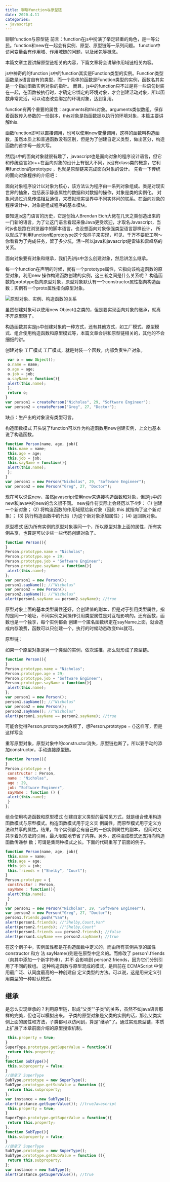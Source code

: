 ```yaml
---
title: 聊聊function与原型链
date: 2020.4.11
categories:
- javascript
---
```

聊聊function与原型链
前言：function在js中扮演了举足轻重的角色，是一等公民。function和new在一起会有实例、原型、原型链等一系列问题。
function中访问变量会有作用域、作用域链的问题，以及闭包等概念。

本篇文章主要讲解原型链相关的内容，下篇文章将会讲解作用域链相关内容。

js中神奇的的function
js中的function其实是Function类型的实例。Function类型函数是js语言自有的类型，而一个具体的函数是Function类型的实例，函数名其实是一个指向函数实例对象的指针。
而且，js中的function只不过是将一些语句封装在一起，在函数被执行时，才确定它绑定的环境对象，才会创建活动对象，所以函数非常灵活，可以动态改变绑定的环境对象，达到复用。

function有两个重要的属性：arguments和this对象。arguments类似数组，保存着函数传入参数的一份副本，this对象是指函数据以执行的环境对象，本篇主要讲解this.

函数function即可以直接调用，也可以使用new变量调用，这样的函数叫构造函数，虽然本质上和普通函数没有区别，但是为了创建自定义类型，做出区分，构造函数的首字母一般大写。

然后js中的面向对象就很有趣了，javascript也是面向对象的程序设计语言，但它和传统语言如c++在面向对象的设计上有很大不同，js没有class类的概念，它利用function的prototype ，也就是原型链来完成面向对象的设计。
先看一下传统的面向对象程序的介绍吧：

面向对象程序设计以对象为核心，该方法认为程序由一系列对象组成。类是对现实世界的抽象，包括表示静态属性的数据和对数据的操作，对象是类的实例化。
对象间通过消息传递相互通信，来模拟现实世界中不同实体间的联系。在面向对象的程序设计中，对象是组成程序的基本模块。

要知道js这门语言的历史，它是创始人Brendan Eich大佬在几天之类创造出来的一门新的语言，为了让这门语言看起来像Java更受欢迎，才取名Javascript，当时js也是跑在浏览器中的脚本语言，也没想面向对象像强类型语言那样设计，
所以就成了利用function和prototype这个鬼样子来实现，可见，千万不要赶工啊～你看看为了完成任务，留了多少坑，泪～所以java和javascript是雷锋和雷峰塔的关系。

面向对象要有对象和继承，我们先讲js中怎么创建对象，然后讲怎么继承。

每一个function在声明的时候，就有一个prototype属性，它指向该构造函数的原型对象。利用new 操作构建函数创建的实例，这三者之间是什么关系呢？
构造函数的prototype指向原型对象，原型对象默认有一个constructor属性指向构造函数；实例有一个proto属性指向原型对象。

![原型对象、实例、构造函数的关系](http://cdn.hixiaoya.com/blogs/imgs/js%E9%9D%A2%E5%90%91%E5%AF%B9%E8%B1%A1/%E5%8E%9F%E5%9E%8B%E5%AF%B9%E8%B1%A1%E3%80%81%E5%AE%9E%E4%BE%8B%E3%80%81%E6%9E%84%E9%80%A0%E5%87%BD%E6%95%B0.png)

虽然创建对象可以使用new Object()之类的，但是要实现面向对象的继承，就离不开原型链了。

构造函数其实是js中创建对象的一种方式，还有其他方式，如工厂模式、原型模式、组合使用构造函数和原型模式等，本篇文章会讲和原型链相关的，其他的不会细细的讲。

创建对象
工厂模式
工厂模式，就是封装一个函数，内部负责生产对象。

```Javascript
 var o = new Object(); 
 o.name = name; 
 o.age = age; 
 o.job = job; 
 o.sayName = function(){ 
 alert(this.name); 
 }; 
 return o; 
} 
var person1 = createPerson("Nicholas", 29, "Software Engineer"); 
var person2 = createPerson("Greg", 27, "Doctor");

```

缺点：生产出的对象没有类型可言。

构造函数模式
开头说了function可以作为构造函数用new创建实例，上文也基本说了构造函数。

```Javascript
function Person(name, age, job){ 
 this.name = name; 
 this.age = age; 
 this.job = job; 
 this.sayName = function(){ 
 alert(this.name); 
 }; 
} 
var person1 = new Person("Nicholas", 29, "Software Engineer"); 
var person2 = new Person("Greg", 27, "Doctor");
```

现在可以说说new，虽然javascript使用new来连接构造函数和对象，但是js中的new和java中的new的含义很不同。
new操作符实际上会经历以下4步：
(1) 创建一个新对象；
(2) 将构造函数的作用域赋给新对象（因此 this 就指向了这个新对象）；
(3) 执行构造函数中的代码（为这个新对象添加属性）；
(4) 返回新对象。

原型模式
因为所有实例的原型对象事同一个，所以原型对象上面的属性，所有实例共享，也算是可以少些一些代码创建对象了。

```Javascript
function Person(){ 
} 
Person.prototype.name = "Nicholas"; 
Person.prototype.age = 29; 
Person.prototype.job = "Software Engineer"; 
Person.prototype.sayName = function(){ 
 alert(this.name); 
}; 
var person1 = new Person(); 
person1.sayName(); //"Nicholas" 
var person2 = new Person(); 
person2.sayName(); //"Nicholas" 
alert(person1.sayName == person2.sayName); //true
```

原型对象上面的基本类型属性还好，会创建值的副本，但是对于引用类型属性，指的是同一个地址，不同实例之间操作引用类型属性是对互相影响的。还有函数，函数也是一个独享，每个实例都会
创建一个匿名函数绑定在sayName上面，就会造成内存浪费，函数可以只创建一个，执行的时候动态改变this就可。

原型链：

如果一个原型对象是另一个类型的实例，依次递推，那么就形成了原型链。

```Javascript
function Person(){ 
} 
Person.prototype.name = "Nicholas"; 
Person.prototype.age = 29; 
Person.prototype.job = "Software Engineer"; 
Person.prototype.sayName = function(){ 
 alert(this.name); 
}; 
var person1 = new Person(); 
person1.sayName(); //"Nicholas" 
var person2 = new Person(); 
person2.sayName(); //"Nicholas" 
alert(person1.sayName == person2.sayName); //true
```


可能会觉得Person.prototype太麻烦了，想Person.prototype = {}这样写，但是这样写会

重写原型对象，原型对象中的constructor消失，原型链也断了。所以要手动的添加constructor，手动连接原型链。

```Javascript
function Person(){ 
} 
Person.prototype = { 
 constructor : Person, 
 name : "Nicholas", 
 age : 29, 
 job: "Software Engineer", 
 sayName : function () { 
 alert(this.name); 
 } 
};
```

组合使用构造函数和原型模式
创建自定义类型的最常见方式，就是组合使用构造函数模式与原型模式。构造函数模式用于定义实
例属性，而原型模式用于定义方法和共享的属性。结果，每个实例都会有自己的一份实例属性的副本，
但同时又共享着对方法的引用，最大限度地节省了内存。另外，这种混成模式还支持向构造函数传递参
数；可谓是集两种模式之长。下面的代码重写了前面的例子。

```Javascript
function Person(name, age, job){ 
 this.name = name; 
 this.age = age; 
 this.job = job; 
 this.friends = ["Shelby", "Court"]; 
} 
Person.prototype = { 
 constructor : Person, 
 sayName : function(){ 
 alert(this.name); 
 } 
} 
var person1 = new Person("Nicholas", 29, "Software Engineer"); 
var person2 = new Person("Greg", 27, "Doctor"); 
person1.friends.push("Van"); 
alert(person1.friends); //"Shelby,Count,Van" 
alert(person2.friends); //"Shelby,Count" 
alert(person1.friends === person2.friends); //false 
alert(person1.sayName === person2.sayName); //true
```

在这个例子中，实例属性都是在构造函数中定义的，而由所有实例共享的属性 constructor 和方
法 sayName()则是在原型中定义的。而修改了 person1.friends（向其中添加一个新字符串），并不
会影响到 person2.friends，因为它们分别引用了不同的数组。
这种构造函数与原型混成的模式，是目前在 ECMAScript 中使用最广泛、认同度最高的一种创建自
定义类型的方法。可以说，这是用来定义引用类型的一种默认模式。

## 继承
是怎么实现继承的？利用原型链，形成”父类””子类”的关系，虽然不如java语言那样的完美，但也可以模拟出来。
子类的原型对象是父类的实例的话，那么父类实例上面的属性和方法，子类都可以访问到，算是”继承”了。通过实现原型链，本质上扩展了本章前面介绍的原型搜索机制。

```Javascript
 this.property = true; 
} 
SuperType.prototype.getSuperValue = function(){ 
 return this.property; 
}; 
function SubType(){ 
 this.subproperty = false; 
} 
//继承了 SuperType 
SubType.prototype = new SuperType(); 
SubType.prototype.getSubValue = function (){ 
 return this.subproperty; 
}; 
var instance = new SubType(); 
alert(instance.getSuperValue()); //trueJavascript
 this.property = true; 
} 
SuperType.prototype.getSuperValue = function(){ 
 return this.property; 
}; 
function SubType(){ 
 this.subproperty = false; 
} 
//继承了 SuperType 
SubType.prototype = new SuperType(); 
SubType.prototype.getSubValue = function (){ 
 return this.subproperty; 
}; 
var instance = new SubType(); 
alert(instance.getSuperValue()); //true
```